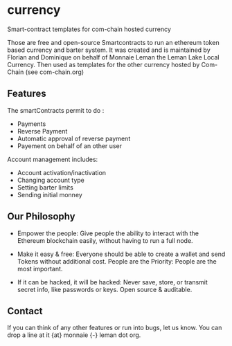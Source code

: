 # currency
Smart-contract templates for com-chain hosted currency

Those are free and open-source Smartcontracts to run an ethereum token based currency and barter system.
It was created and is maintained by Florian and Dominique on behalf of Monnaie Leman the Leman Lake Local Currency. Then used as templates for the other currency hosted by Com-Chain (see com-chain.org)

## Features

The smartContracts permit to do :
- Payments
- Reverse Payment
- Automatic approval of reverse payment
- Payement on behalf of an other user

Account management includes:
- Account activation/inactivation
- Changing account type
- Setting barter limits
- Sending initial monney

## Our Philosophy

- Empower the people: Give people the ability to interact with the Ethereum blockchain easily, without having to run a full node.

- Make it easy & free: Everyone should be able to create a wallet and send Tokens without additional cost.
People are the Priority: People are the most important.

- If it can be hacked, it will be hacked: Never save, store, or transmit secret info, like passwords or keys. Open source & auditable.

## Contact

If you can think of any other features or run into bugs, let us know. You can drop a line at it {at} monnaie {-} leman dot org.
